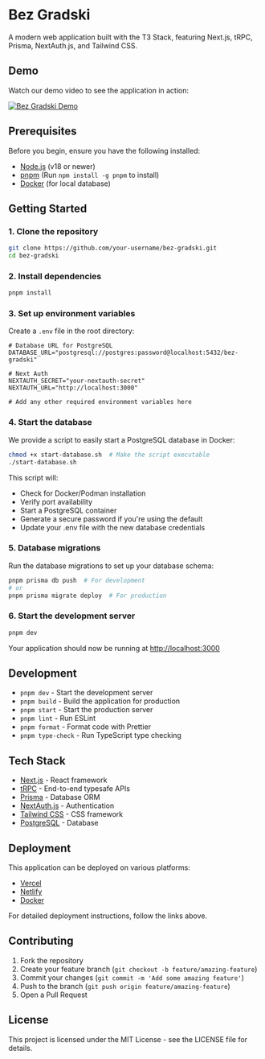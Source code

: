 # Bez Gradski

A modern web application built with the T3 Stack, featuring Next.js, tRPC, Prisma, NextAuth.js, and Tailwind CSS.

## Demo

Watch our demo video to see the application in action:

[![Bez Gradski Demo](https://cdn.loom.com/sessions/thumbnails/f99bbe6a5a2240ee8a6dc14a03af1a33-with-play.gif)](https://www.loom.com/share/f99bbe6a5a2240ee8a6dc14a03af1a33)

## Prerequisites

Before you begin, ensure you have the following installed:

- [Node.js](https://nodejs.org/) (v18 or newer)
- [pnpm](https://pnpm.io/) (Run `npm install -g pnpm` to install)
- [Docker](https://www.docker.com/) (for local database)

## Getting Started

### 1. Clone the repository

```bash
git clone https://github.com/your-username/bez-gradski.git
cd bez-gradski
```

### 2. Install dependencies

```bash
pnpm install
```

### 3. Set up environment variables

Create a `.env` file in the root directory:

```env
# Database URL for PostgreSQL
DATABASE_URL="postgresql://postgres:password@localhost:5432/bez-gradski"

# Next Auth
NEXTAUTH_SECRET="your-nextauth-secret"
NEXTAUTH_URL="http://localhost:3000"

# Add any other required environment variables here
```

### 4. Start the database

We provide a script to easily start a PostgreSQL database in Docker:

```bash
chmod +x start-database.sh  # Make the script executable
./start-database.sh
```

This script will:

- Check for Docker/Podman installation
- Verify port availability
- Start a PostgreSQL container
- Generate a secure password if you're using the default
- Update your .env file with the new database credentials

### 5. Database migrations

Run the database migrations to set up your database schema:

```bash
pnpm prisma db push  # For development
# or
pnpm prisma migrate deploy  # For production
```

### 6. Start the development server

```bash
pnpm dev
```

Your application should now be running at [http://localhost:3000](http://localhost:3000)

## Development

- `pnpm dev` - Start the development server
- `pnpm build` - Build the application for production
- `pnpm start` - Start the production server
- `pnpm lint` - Run ESLint
- `pnpm format` - Format code with Prettier
- `pnpm type-check` - Run TypeScript type checking

## Tech Stack

- [Next.js](https://nextjs.org) - React framework
- [tRPC](https://trpc.io) - End-to-end typesafe APIs
- [Prisma](https://prisma.io) - Database ORM
- [NextAuth.js](https://next-auth.js.org) - Authentication
- [Tailwind CSS](https://tailwindcss.com) - CSS framework
- [PostgreSQL](https://www.postgresql.org/) - Database

## Deployment

This application can be deployed on various platforms:

- [Vercel](https://create.t3.gg/en/deployment/vercel)
- [Netlify](https://create.t3.gg/en/deployment/netlify)
- [Docker](https://create.t3.gg/en/deployment/docker)

For detailed deployment instructions, follow the links above.

## Contributing

1. Fork the repository
2. Create your feature branch (`git checkout -b feature/amazing-feature`)
3. Commit your changes (`git commit -m 'Add some amazing feature'`)
4. Push to the branch (`git push origin feature/amazing-feature`)
5. Open a Pull Request

## License

This project is licensed under the MIT License - see the LICENSE file for details.
